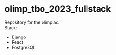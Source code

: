 # olimp_tbo_2023_fullstack

Repository for the olimpiad. <br> 
Stack:<br>
- Django
- React
- PostgreSQL
